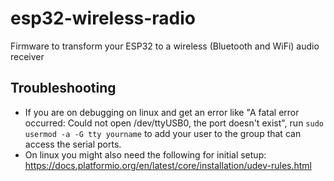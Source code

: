 # esp32-wireless-radio
Firmware to transform your ESP32 to a wireless (Bluetooth and WiFi) audio receiver

## Troubleshooting
- If you are on debugging on linux and get an error like "A fatal error occurred: Could not open /dev/ttyUSB0, the port doesn't exist", run `sudo usermod -a -G tty yourname` to add your user to the group that can access the serial ports. 
- On linux you might also need the following for initial setup: https://docs.platformio.org/en/latest/core/installation/udev-rules.html